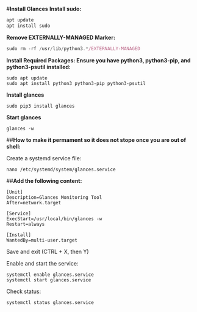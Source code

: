 #**Install Glances**
**Install sudo:**

```javascript
apt update
apt install sudo
```

**Remove EXTERNALLY-MANAGED Marker:**

```javascript
sudo rm -rf /usr/lib/python3.*/EXTERNALLY-MANAGED
```

**Install Required Packages: Ensure you have python3, python3-pip, and python3-psutil installed:**
```
sudo apt update
sudo apt install python3 python3-pip python3-psutil
```
**Install glances**
```
sudo pip3 install glances
```
**Start glances**
```
glances -w
```
##**How to make it permament so it does not stope once you are out of shell:**

Create a systemd service file:
```
nano /etc/systemd/system/glances.service
```
##**Add the following content:**
```
[Unit]
Description=Glances Monitoring Tool
After=network.target

[Service]
ExecStart=/usr/local/bin/glances -w
Restart=always

[Install]
WantedBy=multi-user.target
```
Save and exit (CTRL + X, then Y)

Enable and start the service:
```
systemctl enable glances.service
systemctl start glances.service
```
Check status:
```
systemctl status glances.service
```
